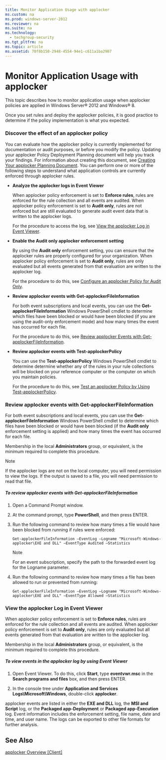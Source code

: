 ```yaml
---
title: Monitor Application Usage with applocker
ms.custom: na
ms.prod: windows-server-2012
ms.reviewer: na
ms.suite: na
ms.technology: 
  - techgroup-security
ms.tgt_pltfrm: na
ms.topic: article
ms.assetid: 70f8b150-2948-4554-94e1-c611a1ba2907
---
```

# Monitor Application Usage with applocker
This topic describes how to monitor application usage when applocker policies are applied in Windows Server® 2012 and Windows® 8.

Once you set rules and deploy the applocker policies, it is good practice to determine if the policy implementation is what you expected.

### <a name="BKMK_AppLkr_Disc_Effect_Pol"></a>Discover the effect of an applocker policy
You can evaluate how the applocker policy is currently implemented for documentation or audit purposes, or before you modify the policy. Updating your applocker Policy Deployment Planning document will help you track your findings. For information about creating this document, see [Creating Your applocker Planning Document](http://technet.microsoft.com/library/ee449479(WS.10).aspx). You can perform one or more of the following steps to understand what application controls are currently enforced through applocker rules.

-   **Analyze the applocker logs in Event Viewer**

    When applocker policy enforcement is set to **Enforce rules**, rules are enforced for the rule collection and all events are audited. When applocker policy enforcement is set to **Audit only**, rules are not enforced but are still evaluated to generate audit event data that is written to the applocker logs.

    For the procedure to access the log, see [View the applocker Log in Event Viewer](#BKMK_AppLkr_View_Log).

-   **Enable the Audit only applocker enforcement setting**

    By using the **Audit only** enforcement setting, you can ensure that the applocker rules are properly configured for your organization. When applocker policy enforcement is set to **Audit only**, rules are only evaluated but all events generated from that evaluation are written to the applocker log.

    For the procedure to do this, see [Configure an applocker Policy for Audit Only]().

-   **Review applocker events with Get\-applockerFileInformation**

    For both event subscriptions and local events, you can use the **Get\-applockerFileInformation** Windows PowerShell cmdlet to determine which files have been blocked or would have been blocked \(if you are using the audit\-only enforcement mode\) and how many times the event has occurred for each file.

    For the procedure to do this, see [Review applocker Events with Get\-applockerFileInformation](#BKMK_AppLkr_Review_Events).

-   **Review applocker events with Test\-applockerPolicy**

    You  can use the **Test\-applockerPolicy** Windows PowerShell cmdlet to determine determine whether any of the rules in your rule collections will be blocked on your reference computer or the computer on which you maintain policies.

    For the procedure to do this, see [Test an applocker Policy by Using Test-applockerPolicy]().

### <a name="BKMK_AppLkr_Review_Events"></a>Review applocker events with Get\-applockerFileInformation
For both event subscriptions and local events, you can use the **Get\-applockerFileInformation** Windows PowerShell cmdlet to determine which files have been blocked or would have been blocked \(if the **Audit only** enforcement setting is applied\) and how many times the event has occurred for each file.

Membership in the local **Administrators** group, or equivalent, is the minimum required to complete this procedure.

> [!NOTE]
> If the applocker logs are not on the local computer, you will need permission to view the logs. If the output is saved to a file, you will need permission to read that file.

##### To review applocker events with Get\-applockerFileInformation

1.  Open a Command Prompt window.

2.  At the command prompt, type **PowerShell**, and then press ENTER.

3.  Run the following command to review how many times a file would have been blocked from running if rules were enforced:

    `Get-applockerFileInformation –EventLog –Logname "Microsoft-Windows-applocker\EXE and DLL" –EventType Audited –Statistics`

    > [!NOTE]
    > For an event subscription, specify the path to the forwarded event log for the Logname parameter.

4.  Run the following command to review how many times a file has been allowed to run or prevented from running:

    `Get-applockerFileInformation –EventLog –Logname "Microsoft-Windows-applocker\EXE and DLL" –EventType Allowed –Statistics`

### <a name="BKMK_AppLkr_View_Log"></a>View the applocker Log in Event Viewer
When applocker policy enforcement is set to **Enforce rules**, rules are enforced for the rule collection and all events are audited. When applocker policy enforcement is set to **Audit only**, rules are only evaluated but all events generated from that evaluation are written to the applocker log.

Membership in the local **Administrators** group, or equivalent, is the minimum required to complete this procedure.

##### To view events in the applocker log by using Event Viewer

1.  Open Event Viewer. To do this, click **Start**, type **eventvwr.msc** in the **Search programs and files** box, and then press ENTER.

2.  In the console tree under **Application and Services Logs\\Microsoft\\Windows**, double\-click **applocker**.

applocker events are listed in either the **EXE and DLL** log, the **MSI and Script** log, or the **Packaged app\-Deployment** or **Packaged app\-Execution** log. Event information includes the enforcement setting, file name, date and time, and user name. The logs can be exported to other file formats for further analysis.

## See Also
[applocker Overview \[Client\]](assetId:///1637ae87-5059-4d95-8c68-96f35cbc88c7)


